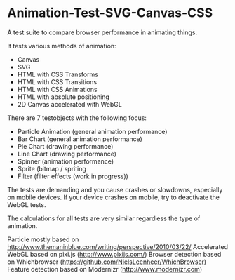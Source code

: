 Animation-Test-SVG-Canvas-CSS
=============================

A test suite to compare browser performance in animating things.

It tests various methods of animation:

* Canvas
* SVG
* HTML with CSS Transforms
* HTML with CSS Transitions
* HTML with CSS Animations
* HTML with absolute positioning
* 2D Canvas accelerated with WebGL

There are 7 testobjects with the following focus:

* Particle Animation (general animation performance)
* Bar Chart (general animation performance)
* Pie Chart (drawing performance)
* Line Chart (drawing performance)
* Spinner (animation performance)
* Sprite (bitmap / spriting 
* Filter (filter effects (work in progress))

The tests are demanding and you cause crashes or slowdowns, especially on mobile devices. If your device crashes on mobile, try to deactivate the WebGL tests.

The calculations for all tests are very similar regardless the type of animation.

Particle mostly based on http://www.themaninblue.com/writing/perspective/2010/03/22/
Accelerated WebGL based on pixi.js (http://www.pixijs.com/)
Browser detection based on Whichbrowser (https://github.com/NielsLeenheer/WhichBrowser)
Feature detection based on Modernizr (http://www.modernizr.com)



